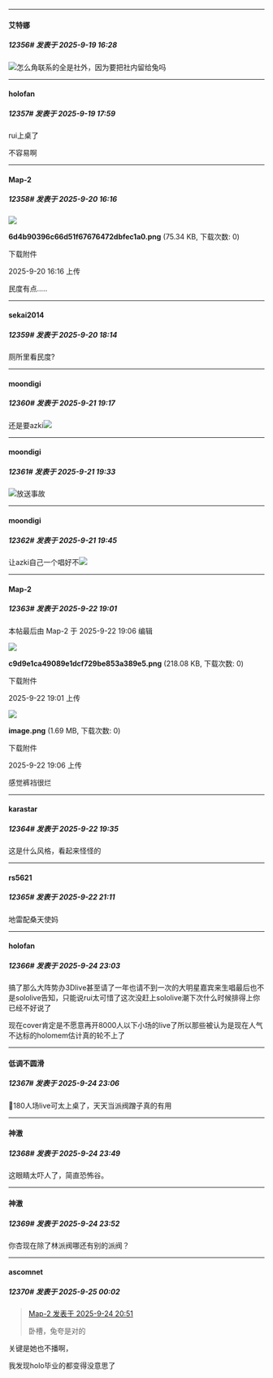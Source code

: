 ﻿
*****

####  艾特娜  
##### 12356#       发表于 2025-9-19 16:28

<img src="https://static.stage1st.com/image/smiley/face2017/037.png" referrerpolicy="no-referrer">怎么角联系的全是社外，因为要把社内留给兔吗

*****

####  holofan  
##### 12357#       发表于 2025-9-19 17:59

rui上桌了

不容易啊

*****

####  Map-2  
##### 12358#       发表于 2025-9-20 16:16

<img src="https://img.stage1st.com/forum/202509/20/161617s7zguvv8op2o6k8g.png" referrerpolicy="no-referrer">

<strong>6d4b90396c66d51f67676472dbfec1a0.png</strong> (75.34 KB, 下载次数: 0)

下载附件

2025-9-20 16:16 上传

民度有点.....

*****

####  sekai2014  
##### 12359#       发表于 2025-9-20 18:14

厕所里看民度?

*****

####  moondigi  
##### 12360#       发表于 2025-9-21 19:17

还是要azki<img src="https://static.stage1st.com/image/smiley/face2017/072.png" referrerpolicy="no-referrer">


*****

####  moondigi  
##### 12361#       发表于 2025-9-21 19:33

<img src="https://static.stage1st.com/image/smiley/face2017/004.gif" referrerpolicy="no-referrer">放送事故

*****

####  moondigi  
##### 12362#       发表于 2025-9-21 19:45

让azki自己一个唱好不<img src="https://static.stage1st.com/image/smiley/face2017/004.gif" referrerpolicy="no-referrer">

*****

####  Map-2  
##### 12363#       发表于 2025-9-22 19:01

 本帖最后由 Map-2 于 2025-9-22 19:06 编辑 

<img src="https://img.stage1st.com/forum/202509/22/190149o5htkq2w7w25t7dw.png" referrerpolicy="no-referrer">

<strong>c9d9e1ca49089e1dcf729be853a389e5.png</strong> (218.08 KB, 下载次数: 0)

下载附件

2025-9-22 19:01 上传

<img src="https://img.stage1st.com/forum/202509/22/190624p5ocoholkqo1kkyg.png" referrerpolicy="no-referrer">

<strong>image.png</strong> (1.69 MB, 下载次数: 0)

下载附件

2025-9-22 19:06 上传

感觉裤裆很烂

*****

####  karastar  
##### 12364#       发表于 2025-9-22 19:35

这是什么风格，看起来怪怪的

*****

####  rs5621  
##### 12365#       发表于 2025-9-22 21:11

地雷配桑天使妈


*****

####  holofan  
##### 12366#       发表于 2025-9-24 23:03

搞了那么大阵势办3Dlive甚至请了一年也请不到一次的大明星嘉宾来生唱最后也不是sololive告知，只能说rui太可惜了这次没赶上sololive潮下次什么时候排得上你已经不好说了

现在cover肯定是不愿意再开8000人以下小场的live了所以那些被认为是现在人气不达标的holomem估计真的轮不上了

*****

####  低调不圆滑  
##### 12367#       发表于 2025-9-24 23:06

🦅180人场live可太上桌了，天天当派阀蹭子真的有用


*****

####  神澈  
##### 12368#       发表于 2025-9-24 23:49

这眼睛太吓人了，简直恐怖谷。

*****

####  神澈  
##### 12369#       发表于 2025-9-24 23:52

你杏现在除了林派阀哪还有别的派阀？


*****

####  ascomnet  
##### 12370#       发表于 2025-9-25 00:02

<blockquote><a href="httphttps://stage1st.com/2b/forum.php?mod=redirect&amp;goto=findpost&amp;pid=68483502&amp;ptid=2194561" target="_blank">Map-2 发表于 2025-9-24 20:51</a>

卧槽，兔夸是对的</blockquote>
关键是她也不播啊，

我发现holo毕业的都变得没意思了


